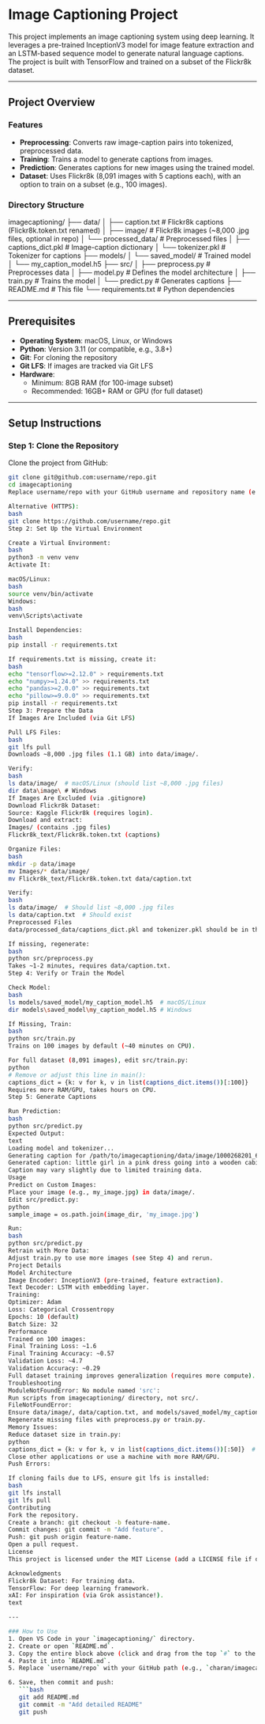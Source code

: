 
# Image Captioning Project

This project implements an image captioning system using deep learning. It leverages a pre-trained InceptionV3 model for image feature extraction and an LSTM-based sequence model to generate natural language captions. The project is built with TensorFlow and trained on a subset of the Flickr8k dataset.

---

## Project Overview

### Features
- **Preprocessing**: Converts raw image-caption pairs into tokenized, preprocessed data.
- **Training**: Trains a model to generate captions from images.
- **Prediction**: Generates captions for new images using the trained model.
- **Dataset**: Uses Flickr8k (8,091 images with 5 captions each), with an option to train on a subset (e.g., 100 images).

### Directory Structure
imagecaptioning/
├── data/
│   ├── caption.txt           # Flickr8k captions (Flickr8k.token.txt renamed)
│   ├── image/                # Flickr8k images (~8,000 .jpg files, optional in repo)
│   └── processed_data/       # Preprocessed files
│       ├── captions_dict.pkl # Image-caption dictionary
│       └── tokenizer.pkl     # Tokenizer for captions
├── models/
│   └── saved_model/          # Trained model
│       └── my_caption_model.h5
├── src/
│   ├── preprocess.py         # Preprocesses data
│   ├── model.py              # Defines the model architecture
│   ├── train.py              # Trains the model
│   └── predict.py            # Generates captions
├── README.md                 # This file
└── requirements.txt          # Python dependencies



---

## Prerequisites

- **Operating System**: macOS, Linux, or Windows
- **Python**: Version 3.11 (or compatible, e.g., 3.8+)
- **Git**: For cloning the repository
- **Git LFS**: If images are tracked via Git LFS
- **Hardware**: 
  - Minimum: 8GB RAM (for 100-image subset)
  - Recommended: 16GB+ RAM or GPU (for full dataset)

---

## Setup Instructions

### Step 1: Clone the Repository
Clone the project from GitHub:
```bash
git clone git@github.com:username/repo.git
cd imagecaptioning
Replace username/repo with your GitHub username and repository name (e.g., charan/imagecaptioning).

Alternative (HTTPS):
bash
git clone https://github.com/username/repo.git
Step 2: Set Up the Virtual Environment

Create a Virtual Environment:
bash
python3 -m venv venv
Activate It:

macOS/Linux:
bash
source venv/bin/activate
Windows:
bash
venv\Scripts\activate

Install Dependencies:
bash
pip install -r requirements.txt

If requirements.txt is missing, create it:
bash
echo "tensorflow>=2.12.0" > requirements.txt
echo "numpy>=1.24.0" >> requirements.txt
echo "pandas>=2.0.0" >> requirements.txt
echo "pillow>=9.0.0" >> requirements.txt
pip install -r requirements.txt
Step 3: Prepare the Data
If Images Are Included (via Git LFS)

Pull LFS Files:
bash
git lfs pull
Downloads ~8,000 .jpg files (1.1 GB) into data/image/.

Verify:
bash
ls data/image/  # macOS/Linux (should list ~8,000 .jpg files)
dir data\image\ # Windows
If Images Are Excluded (via .gitignore)
Download Flickr8k Dataset:
Source: Kaggle Flickr8k (requires login).
Download and extract:
Images/ (contains .jpg files)
Flickr8k_text/Flickr8k.token.txt (captions)

Organize Files:
bash
mkdir -p data/image
mv Images/* data/image/
mv Flickr8k_text/Flickr8k.token.txt data/caption.txt

Verify:
bash
ls data/image/  # Should list ~8,000 .jpg files
ls data/caption.txt  # Should exist
Preprocessed Files
data/processed_data/captions_dict.pkl and tokenizer.pkl should be in the repo.

If missing, regenerate:
bash
python src/preprocess.py
Takes ~1-2 minutes, requires data/caption.txt.
Step 4: Verify or Train the Model

Check Model:
bash
ls models/saved_model/my_caption_model.h5  # macOS/Linux
dir models\saved_model\my_caption_model.h5 # Windows

If Missing, Train:
bash
python src/train.py
Trains on 100 images by default (~40 minutes on CPU).

For full dataset (8,091 images), edit src/train.py:
python
# Remove or adjust this line in main():
captions_dict = {k: v for k, v in list(captions_dict.items())[:100]}
Requires more RAM/GPU, takes hours on CPU.
Step 5: Generate Captions

Run Prediction:
bash
python src/predict.py
Expected Output:
text
Loading model and tokenizer...
Generating caption for /path/to/imagecaptioning/data/image/1000268201_693b08cb0e.jpg...
Generated caption: little girl in a pink dress going into a wooden cabin
Caption may vary slightly due to limited training data.
Usage
Predict on Custom Images:
Place your image (e.g., my_image.jpg) in data/image/.
Edit src/predict.py:
python
sample_image = os.path.join(image_dir, 'my_image.jpg')

Run:
bash
python src/predict.py
Retrain with More Data:
Adjust train.py to use more images (see Step 4) and rerun.
Project Details
Model Architecture
Image Encoder: InceptionV3 (pre-trained, feature extraction).
Text Decoder: LSTM with embedding layer.
Training:
Optimizer: Adam
Loss: Categorical Crossentropy
Epochs: 10 (default)
Batch Size: 32
Performance
Trained on 100 images:
Final Training Loss: ~1.6
Final Training Accuracy: ~0.57
Validation Loss: ~4.7
Validation Accuracy: ~0.29
Full dataset training improves generalization (requires more compute).
Troubleshooting
ModuleNotFoundError: No module named 'src':
Run scripts from imagecaptioning/ directory, not src/.
FileNotFoundError:
Ensure data/image/, data/caption.txt, and models/saved_model/my_caption_model.h5 exist.
Regenerate missing files with preprocess.py or train.py.
Memory Issues:
Reduce dataset size in train.py:
python
captions_dict = {k: v for k, v in list(captions_dict.items())[:50]}  # Use 50 images
Close other applications or use a machine with more RAM/GPU.
Push Errors:

If cloning fails due to LFS, ensure git lfs is installed:
bash
git lfs install
git lfs pull
Contributing
Fork the repository.
Create a branch: git checkout -b feature-name.
Commit changes: git commit -m "Add feature".
Push: git push origin feature-name.
Open a pull request.
License
This project is licensed under the MIT License (add a LICENSE file if desired).

Acknowledgments
Flickr8k Dataset: For training data.
TensorFlow: For deep learning framework.
xAI: For inspiration (via Grok assistance!).
text

---

### How to Use
1. Open VS Code in your `imagecaptioning/` directory.
2. Create or open `README.md`.
3. Copy the entire block above (click and drag from the top `#` to the bottom `!`, or triple-click to select all).
4. Paste it into `README.md`.
5. Replace `username/repo` with your GitHub path (e.g., `charan/imagecaptioning`).

6. Save, then commit and push:
   ```bash
   git add README.md
   git commit -m "Add detailed README"
   git push


   
